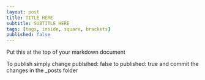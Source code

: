 ```yaml
---
layout: post
title: TITLE HERE
subtitle: SUBTITLE HERE 
tags: [tags, inside, square, brackets]
published: false
---
```


Put this at the top of your markdown document

To publish simply change publsihed: false to published: true and commit the changes in the _posts folder 
